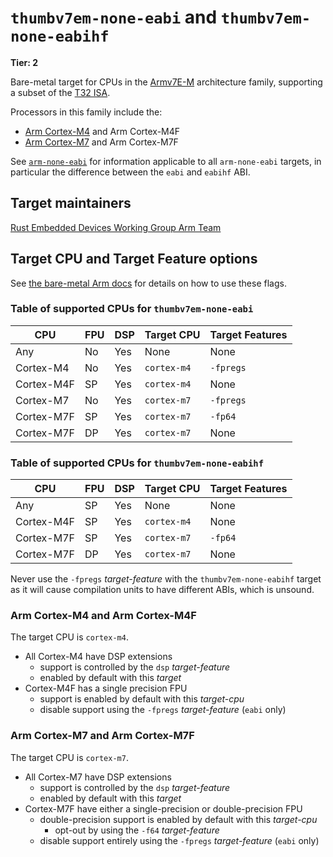 # `thumbv7em-none-eabi` and `thumbv7em-none-eabihf`

**Tier: 2**

Bare-metal target for CPUs in the [Armv7E-M] architecture family, supporting a
subset of the [T32 ISA][t32-isa].

Processors in this family include the:

* [Arm Cortex-M4][cortex-m4] and Arm Cortex-M4F
* [Arm Cortex-M7][cortex-m7] and Arm Cortex-M7F

See [`arm-none-eabi`](arm-none-eabi.md) for information applicable to all
`arm-none-eabi` targets, in particular the difference between the `eabi` and
`eabihf` ABI.

[t32-isa]: https://developer.arm.com/Architectures/T32%20Instruction%20Set%20Architecture
[Armv7E-M]: https://developer.arm.com/documentation/ddi0403/latest/
[cortex-m4]: https://developer.arm.com/Processors/Cortex-M4
[cortex-m7]: https://developer.arm.com/Processors/Cortex-M7

## Target maintainers

[Rust Embedded Devices Working Group Arm Team](https://github.com/rust-embedded/wg?tab=readme-ov-file#the-arm-team)

## Target CPU and Target Feature options

See [the bare-metal Arm
docs](arm-none-eabi.md#target-cpu-and-target-feature-options) for details on how
to use these flags.

### Table of supported CPUs for `thumbv7em-none-eabi`

| CPU        | FPU | DSP | Target CPU  | Target Features |
| ---------- | --- | --- | ----------- | --------------- |
| Any        | No  | Yes | None        | None            |
| Cortex-M4  | No  | Yes | `cortex-m4` | `-fpregs`       |
| Cortex-M4F | SP  | Yes | `cortex-m4` | None            |
| Cortex-M7  | No  | Yes | `cortex-m7` | `-fpregs`       |
| Cortex-M7F | SP  | Yes | `cortex-m7` | `-fp64`         |
| Cortex-M7F | DP  | Yes | `cortex-m7` | None            |

### Table of supported CPUs for `thumbv7em-none-eabihf`

| CPU        | FPU | DSP | Target CPU  | Target Features |
| ---------- | --- | --- | ----------- | --------------- |
| Any        | SP  | Yes | None        | None            |
| Cortex-M4F | SP  | Yes | `cortex-m4` | None            |
| Cortex-M7F | SP  | Yes | `cortex-m7` | `-fp64`         |
| Cortex-M7F | DP  | Yes | `cortex-m7` | None            |

<div class="warning">

Never use the `-fpregs` *target-feature* with the `thumbv7em-none-eabihf` target
as it will cause compilation units to have different ABIs, which is unsound.

</div>

### Arm Cortex-M4 and Arm Cortex-M4F

The target CPU is `cortex-m4`.

* All Cortex-M4 have DSP extensions
  * support is controlled by the `dsp` *target-feature*
  * enabled by default with this *target*
* Cortex-M4F has a single precision FPU
  * support is enabled by default with this *target-cpu*
  * disable support using the `-fpregs` *target-feature* (`eabi` only)

### Arm Cortex-M7 and Arm Cortex-M7F

The target CPU is `cortex-m7`.

* All Cortex-M7 have DSP extensions
  * support is controlled by the `dsp` *target-feature*
  * enabled by default with this *target*
* Cortex-M7F have either a single-precision or double-precision FPU
  * double-precision support is enabled by default with this *target-cpu*
    * opt-out by using the `-f64` *target-feature*
  * disable support entirely using the `-fpregs` *target-feature* (`eabi` only)
